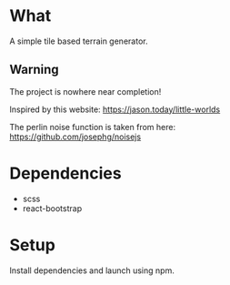 # What
A simple tile based terrain generator.

## Warning
The project is nowhere near completion!

Inspired by this website:
https://jason.today/little-worlds

The perlin noise function is taken from here:
https://github.com/josephg/noisejs

# Dependencies
- scss
- react-bootstrap

# Setup
Install dependencies and launch using npm.